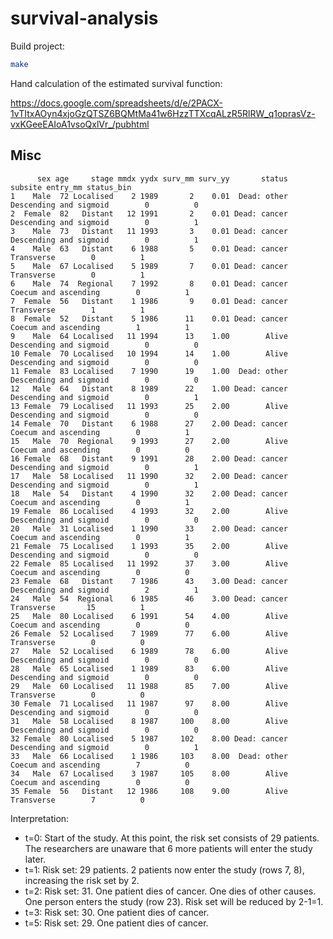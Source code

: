 # survival-analysis

Build project:

```bash
make
```

Hand calculation of the estimated survival function:

https://docs.google.com/spreadsheets/d/e/2PACX-1vTItxAOyn4xjoGzQTSZ6BQMtMa41w6HzzTTXcqALzR5RlRW_q1oprasVz-vxKGeeEAIoA1vsoQxlVr_/pubhtml

## Misc

```
      sex age     stage mmdx yydx surv_mm surv_yy       status                subsite entry_mm status_bin
1    Male  72 Localised    2 1989       2    0.01  Dead: other Descending and sigmoid        0          0
2  Female  82   Distant   12 1991       2    0.01 Dead: cancer Descending and sigmoid        0          1
3    Male  73   Distant   11 1993       3    0.01 Dead: cancer Descending and sigmoid        0          1
4    Male  63   Distant    6 1988       5    0.01 Dead: cancer             Transverse        0          1
5    Male  67 Localised    5 1989       7    0.01 Dead: cancer             Transverse        0          1
6    Male  74  Regional    7 1992       8    0.01 Dead: cancer   Coecum and ascending        0          1
7  Female  56   Distant    1 1986       9    0.01 Dead: cancer             Transverse        1          1
8  Female  52   Distant    5 1986      11    0.01 Dead: cancer   Coecum and ascending        1          1
9    Male  64 Localised   11 1994      13    1.00        Alive Descending and sigmoid        0          0
10 Female  70 Localised   10 1994      14    1.00        Alive Descending and sigmoid        0          0
11 Female  83 Localised    7 1990      19    1.00  Dead: other Descending and sigmoid        0          0
12   Male  64   Distant    8 1989      22    1.00 Dead: cancer Descending and sigmoid        0          1
13 Female  79 Localised   11 1993      25    2.00        Alive Descending and sigmoid        0          0
14 Female  70   Distant    6 1988      27    2.00 Dead: cancer   Coecum and ascending        0          1
15   Male  70  Regional    9 1993      27    2.00        Alive   Coecum and ascending        0          0
16 Female  68   Distant    9 1991      28    2.00 Dead: cancer Descending and sigmoid        0          1
17   Male  58 Localised   11 1990      32    2.00 Dead: cancer Descending and sigmoid        0          1
18   Male  54   Distant    4 1990      32    2.00 Dead: cancer   Coecum and ascending        0          1
19 Female  86 Localised    4 1993      32    2.00        Alive Descending and sigmoid        0          0
20   Male  31 Localised    1 1990      33    2.00 Dead: cancer   Coecum and ascending        0          1
21 Female  75 Localised    1 1993      35    2.00        Alive Descending and sigmoid        0          0
22 Female  85 Localised   11 1992      37    3.00        Alive   Coecum and ascending        0          0
23 Female  68   Distant    7 1986      43    3.00 Dead: cancer Descending and sigmoid        2          1
24   Male  54  Regional    6 1985      46    3.00 Dead: cancer             Transverse       15          1
25   Male  80 Localised    6 1991      54    4.00        Alive   Coecum and ascending        0          0
26 Female  52 Localised    7 1989      77    6.00        Alive             Transverse        0          0
27   Male  52 Localised    6 1989      78    6.00        Alive Descending and sigmoid        0          0
28   Male  65 Localised    1 1989      83    6.00        Alive Descending and sigmoid        0          0
29   Male  60 Localised   11 1988      85    7.00        Alive             Transverse        0          0
30 Female  71 Localised   11 1987      97    8.00        Alive Descending and sigmoid        0          0
31   Male  58 Localised    8 1987     100    8.00        Alive Descending and sigmoid        0          0
32 Female  80 Localised    5 1987     102    8.00 Dead: cancer Descending and sigmoid        0          1
33   Male  66 Localised    1 1986     103    8.00  Dead: other   Coecum and ascending        7          0
34   Male  67 Localised    3 1987     105    8.00        Alive   Coecum and ascending        0          0
35 Female  56   Distant   12 1986     108    9.00        Alive             Transverse        7          0
```

Interpretation:

* t=0: Start of the study. At this point, the risk set consists of 29 patients.
The researchers are unaware that 6 more patients will enter the study later.
* t=1: Risk set: 29 patients. 2 patients now enter the study (rows 7, 8),
increasing the risk set by 2.
* t=2: Risk set: 31. One patient dies of cancer. One dies of other causes. One
person enters the study (row 23). Risk set will be reduced by 2-1=1.
* t=3: Risk set: 30. One patient dies of cancer.
* t=5: Risk set: 29. One patient dies of cancer.
